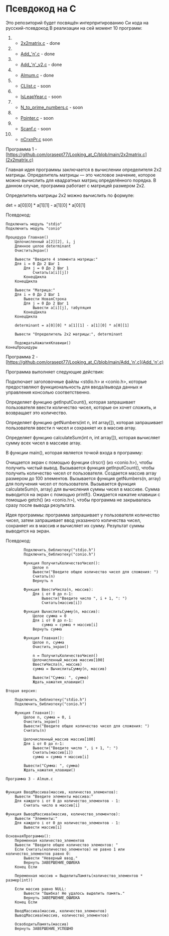 # Псевдокод на С

Это репозиторий будет посвящён интерпритированию Си кода на русский-псевдокод 
В реализации на сей момент 10 программ: 

1. - [2x2matrix.c](https://github.com/orasept77/Looking_at_C/blob/main/2x2matrix.c) - done
2. - [Add_'n'.c](https://github.com/orasept77/Looking_at_C/blob/main/Add_'n'.c) - done
3. - [Add_'n'_v2.c](https://github.com/orasept77/Looking_at_C/blob/main/Add_'n'_v2.c) - done
4. - [Almum.c](https://github.com/orasept77/Looking_at_C/blob/main/Almum.c) - done
5. - [CLlist.c](https://github.com/orasept77/Looking_at_C/blob/main/CLlist.c) - soon
6. - [IsLeapYear.c](https://github.com/orasept77/Looking_at_C/blob/main/IsLeapYear.c) - soon
7. - [N_to_prime_numbers.c](https://github.com/orasept77/Looking_at_C/blob/main/N_to_prime_numbers.c) - soon
8. - [Pointer.c](https://github.com/orasept77/Looking_at_C/blob/main/Pointer.c) - soon
9. - [Scanf.c](https://github.com/orasept77/Looking_at_C/blob/main/Scanf.c) - soon
10. - [nCrxnPr.c](https://github.com/orasept77/Looking_at_C/blob/main/nCr%C3%97nPr.c) soon 

Программа 1 - [https://github.com/orasept77/Looking_at_C/blob/main/2x2matrix.c](2x2matrix.c) 

Главная идея программы заключается в вычислении определителя 2x2 матрицы. Определитель матрицы — это числовое значение, которое можно вычислить для квадратных матриц определённого порядка. В данном случае, программа работает с матрицей размером 2x2.

Определитель матрицы 2x2 можно вычислить по формуле:

det = a[0][0] * a[1][1] - a[1][0] * a[0][1] 

Псевдокод:

    Подключить модуль "stdio"
    Подключить модуль "conio"
    
    Процедура Главная()
        Целочисленный a[2][2], i, j
        Длинное целое determinant
        ОчиститьЭкран()
    
        Вывести "Введите 4 элемента матрицы:"
        Для i = 0 До 2 Шаг 1
            Для j = 0 До 2 Шаг 1
                Считать(a[i][j])
            КонецЦикла
        КонецЦикла
    
        Вывести "Матрица:"
        Для i = 0 До 2 Шаг 1
            Вывести НоваяСтрока
            Для j = 0 До 2 Шаг 1
                Вывести a[i][j], табуляция
            КонецЦикла
        КонецЦикла
    
        determinant = a[0][0] * a[1][1] - a[1][0] * a[0][1]
    
        Вывести "Определитель 2x2 матрицы:", determinant
    
        ПодождатьНажатияКлавиши()
    КонецПроцедуры



Программа 2 - [https://github.com/orasept77/Looking_at_C/blob/main/Add_'n'.c](Add_'n'.c)

Программа выполняет следующие действия:

Подключает заголовочные файлы <stdio.h> и <conio.h>, которые предоставляют функциональность для ввода/вывода данных и управления консолью соответственно.

Определяет функцию getInputCount(), которая запрашивает пользователя ввести количество чисел, которые он хочет сложить, и возвращает это количество.

Определяет функцию getNumbers(int n, int array[]), которая запрашивает пользователя ввести n чисел и сохраняет их в массив array.

Определяет функцию calculateSum(int n, int array[]), которая вычисляет сумму всех чисел в массиве array.

В функции main(), которая является точкой входа в программу:

Очищается экран с помощью функции clrscr() (из <conio.h>), чтобы получить чистый вывод.
Вызывается функция getInputCount(), чтобы получить количество чисел от пользователя.
Создается массив array размером до 100 элементов.
Вызывается функция getNumbers(n, array) для получения чисел от пользователя.
Вызывается функция calculateSum(n, array) для вычисления суммы чисел в массиве.
Сумма выводится на экран с помощью printf().
Ожидается нажатие клавиши с помощью getch() (из <conio.h>), чтобы программа не закрывалась сразу после вывода результата.

Идея программы: программа запрашивает у пользователя количество чисел, затем запрашивает ввод указанного количества чисел, сохраняет их в массив и вычисляет их сумму. Результат суммы выводится на экран.

Псевдокод:
        
            Подключить_библиотеку("stdio.h")
            Подключить_библиотеку("conio.h")
            
            Функция ПолучитьКоличествоЧисел():
                Целое n
                Вывести("Введите общее количество чисел для сложения: ")
                Считать(n)
                Вернуть n
            
            Функция ВвестиЧисла(n, массив):
                Для i от 0 до n-1:
                    Вывести("Введите число ", i + 1, ": ")
                    Считать(массив[i])
            
            Функция ВычислитьСумму(n, массив):
                Целое сумма = 0
                Для i от 0 до n-1:
                    сумма = сумма + массив[i]
                Вернуть сумма
            
            Функция Главная():
                Целое n, сумма
                Очистить_экран()
            
                n = ПолучитьКоличествоЧисел()
                Целочисленный_массив массив[100]
                ВвестиЧисла(n, массив)
                сумма = ВычислитьСумму(n, массив)
            
                Вывести("Сумма: ", сумма)
                Ждать_нажатия_клавиши()
    
    Вторая версия:
        
        Подключить_библиотеку("stdio.h")
        Подключить_библиотеку("conio.h")
        
        Функция Главная():
            Целое n, сумма = 0, i
            Очистить_экран()
            Вывести("Введите общее количество чисел для сложения: ")
            Считать(n)
        
            Целочисленный_массив массив[100]
            Для i от 0 до n-1:
                Вывести("Введите число ", i + 1, ": ")
                Считать(массив[i])
                сумма = сумма + массив[i]
        
            Вывести("Сумма: ", сумма)
            Ждать_нажатия_клавиши()
    
    Программа 3 - Almum.c
    
    
    Функция ВводМассива(массив, количество_элементов):
        Вывести "Введите элементы массива:"
        Для каждого i от 0 до количество_элементов - 1:
            Считать число в массив[i]
    
    Функция ВыводМассива(массив, количество_элементов):
        Вывести "Элементы:"
        Для каждого i от 0 до количество_элементов - 1:
            Вывести массив[i]
    
    ОсновнаяПрограмма():
        Переменная количество_элементов
        Вывести "Введите общее количество элементов: "
        Если Считать(количество_элементов) не равно 1 или количество_элементов равно 0:
            Вывести "Неверный ввод."
            Вернуть ЗАВЕРШЕНИЕ_ОШИБКА
        Конец Если
        
        Переменная массив = ВыделитьПамять(количество_элементов * размер(int))
    
        Если массив равно NULL:
            Вывести "Ошибка! Не удалось выделить память."
            Вернуть ЗАВЕРШЕНИЕ_ОШИБКА
        Конец Если
    
        ВводМассива(массив, количество_элементов)
        ВыводМассива(массив, количество_элементов)
    
        ОсвободитьПамять(массив)
        Вернуть ЗАВЕРШЕНИЕ_УСПЕШНО
